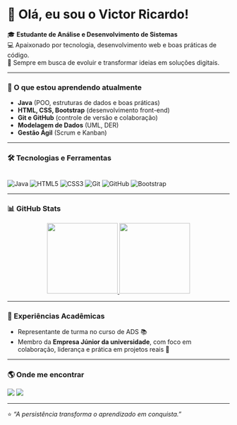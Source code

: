 # 👋 Olá, eu sou o Victor Ricardo!

🎓 **Estudante de Análise e Desenvolvimento de Sistemas**  
💻 Apaixonado por tecnologia, desenvolvimento web e boas práticas de código.  
🚀 Sempre em busca de evoluir e transformar ideias em soluções digitais.

---

### 🧠 O que estou aprendendo atualmente
- **Java** (POO, estruturas de dados e boas práticas)
- **HTML, CSS, Bootstrap** (desenvolvimento front-end)
- **Git e GitHub** (controle de versão e colaboração)
- **Modelagem de Dados** (UML, DER)
- **Gestão Ágil** (Scrum e Kanban)

---

### 🛠️ Tecnologias e Ferramentas
<div style="display: inline_block"><br>
  <img alt="Java" src="https://img.shields.io/badge/Java-ED8B00?style=for-the-badge&logo=openjdk&logoColor=white">
  <img alt="HTML5" src="https://img.shields.io/badge/HTML5-E34F26?style=for-the-badge&logo=html5&logoColor=white">
  <img alt="CSS3" src="https://img.shields.io/badge/CSS3-1572B6?style=for-the-badge&logo=css3&logoColor=white">
  <img alt="Git" src="https://img.shields.io/badge/Git-F05032?style=for-the-badge&logo=git&logoColor=white">
  <img alt="GitHub" src="https://img.shields.io/badge/GitHub-181717?style=for-the-badge&logo=github&logoColor=white">
  <img alt="Bootstrap" src="https://img.shields.io/badge/Bootstrap-7952B3?style=for-the-badge&logo=bootstrap&logoColor=white">
</div>

---

### 📊 GitHub Stats
<div align="center">
  <a href="https://github.com/vituzer4">
    <img height="160em" src="https://github-readme-stats.vercel.app/api?username=vituzer4&show_icons=true&theme=dark&count_private=true&hide=prs,issues"/>
    <img height="160em" src="https://github-readme-stats.vercel.app/api/top-langs/?username=vituzer4&layout=compact&langs_count=7&theme=dark"/>
  </a>
</div>

---

### 🤝 Experiências Acadêmicas
- Representante de turma no curso de ADS 📚  
- Membro da **Empresa Júnior da universidade**, com foco em colaboração, liderança e prática em projetos reais 💼  

---

### 🌎 Onde me encontrar
<div>
  <a href="https://instagram.com/vituzer4dev" target="_blank"><img src="https://img.shields.io/badge/-Instagram-%23E4405F?style=for-the-badge&logo=instagram&logoColor=white"></a>
  <a href="https://www.linkedin.com/in/vituzer4" target="_blank"><img src="https://img.shields.io/badge/-LinkedIn-%230077B5?style=for-the-badge&logo=linkedin&logoColor=white"></a>
</div>

---

⭐ *“A persistência transforma o aprendizado em conquista.”*  
